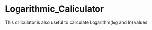 # Logarithmic_Caliculator
This caliculator is also useful to caliculate Logarithm(log and ln) values
